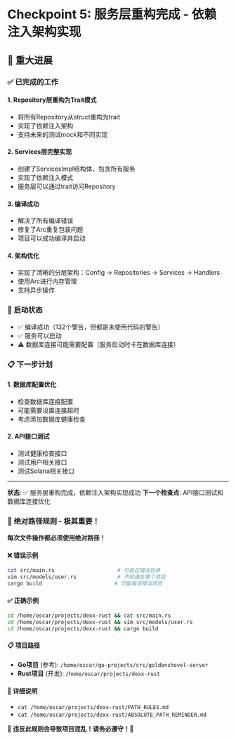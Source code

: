 # Checkpoint 5: 服务层重构完成 - 依赖注入架构实现

## 🎉 **重大进展**

### ✅ **已完成的工作**

#### 1. **Repository层重构为Trait模式**
- 将所有Repository从struct重构为trait
- 实现了依赖注入架构
- 支持未来的测试mock和不同实现

#### 2. **Services层完整实现**
- 创建了ServicesImpl结构体，包含所有服务
- 实现了依赖注入模式
- 服务层可以通过trait访问Repository

#### 3. **编译成功**
- 解决了所有编译错误
- 修复了Arc重复包装问题
- 项目可以成功编译并启动

#### 4. **架构优化**
- 实现了清晰的分层架构：Config -> Repositories -> Services -> Handlers
- 使用Arc<T>进行内存管理
- 支持异步操作

### 🚀 **启动状态**

- ✅ 编译成功（132个警告，但都是未使用代码的警告）
- ✅ 服务可以启动
- ⚠️ 数据库连接可能需要配置（服务启动时卡在数据库连接）

### 📋 **下一步计划**

#### 1. **数据库配置优化**
- 检查数据库连接配置
- 可能需要设置连接超时
- 考虑添加数据库健康检查

#### 2. **API接口测试**
- 测试健康检查接口
- 测试用户相关接口
- 测试Solana相关接口

---

**状态**: ✅ 服务层重构完成，依赖注入架构实现成功
**下一个检查点**: API接口测试和数据库连接优化


### 🚨 **绝对路径规则 - 极其重要！**

**每次文件操作都必须使用绝对路径！**

#### ❌ 错误示例
```bash
cat src/main.rs                    # 可能在错误目录
vim src/models/user.rs             # 不知道在哪个项目
cargo build                       # 可能编译错误项目
```

#### ✅ 正确示例
```bash
cd /home/oscar/projects/dexx-rust && cat src/main.rs
cd /home/oscar/projects/dexx-rust && vim src/models/user.rs  
cd /home/oscar/projects/dexx-rust && cargo build
```

#### 📋 项目路径
- **Go项目** (参考): `/home/oscar/go-projects/src/goldenshovel-server`
- **Rust项目** (开发): `/home/oscar/projects/dexx-rust`

#### 📖 详细说明
- `cat /home/oscar/projects/dexx-rust/PATH_RULES.md`
- `cat /home/oscar/projects/dexx-rust/ABSOLUTE_PATH_REMINDER.md`

**🚨 违反此规则会导致项目混乱！请务必遵守！🚨**
